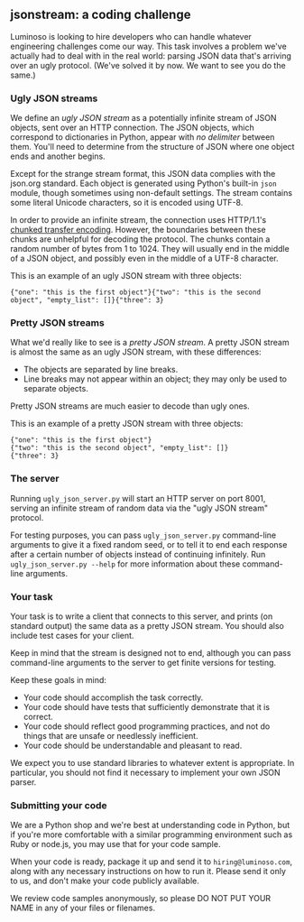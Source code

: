 ## jsonstream: a coding challenge

Luminoso is looking to hire developers who can handle whatever engineering challenges come our way. This task involves a problem we've actually had to deal with in the real world: parsing JSON data that's arriving over an ugly protocol. (We've solved it by now. We want to see you do the same.)


### Ugly JSON streams

We define an *ugly JSON stream* as a potentially infinite stream of JSON objects, sent over an HTTP connection. The JSON objects, which correspond to dictionaries in Python, appear with *no delimiter* between them. You'll need to determine from the structure of JSON where one object ends and another begins.

Except for the strange stream format, this JSON data complies with the json.org standard. Each object is generated using Python's built-in `json` module, though sometimes using non-default settings. The stream contains some literal Unicode characters, so it is encoded using UTF-8.

In order to provide an infinite stream, the connection uses HTTP/1.1's [chunked transfer encoding](http://en.wikipedia.org/wiki/Chunked_transfer_encoding). However, the boundaries between these chunks are unhelpful for decoding the protocol. The chunks contain a random number of bytes from 1 to 1024. They will usually end in the middle of a JSON object, and possibly even in the middle of a UTF-8 character.

This is an example of an ugly JSON stream with three objects:

    {"one": "this is the first object"}{"two": "this is the second object", "empty_list": []}{"three": 3}


### Pretty JSON streams

What we'd really like to see is a *pretty JSON stream*. A pretty JSON stream is almost the same as an ugly JSON stream, with these differences:

- The objects are separated by line breaks.
- Line breaks may not appear within an object; they may only be used to separate objects.

Pretty JSON streams are much easier to decode than ugly ones.

This is an example of a pretty JSON stream with three objects:

    {"one": "this is the first object"}
    {"two": "this is the second object", "empty_list": []}
    {"three": 3}


### The server

Running `ugly_json_server.py` will start an HTTP server on port 8001, serving an infinite stream of random data via the "ugly JSON stream" protocol.

For testing purposes, you can pass `ugly_json_server.py` command-line arguments to give it a fixed random seed, or to tell it to end each response after a certain number of objects instead of continuing infinitely. Run `ugly_json_server.py --help` for more information about these command-line arguments.


### Your task

Your task is to write a client that connects to this server, and prints (on standard output) the same data as a pretty JSON stream. You should also include test cases for your client.

Keep in mind that the stream is designed not to end, although you can pass command-line arguments to the server to get finite versions for testing.

Keep these goals in mind:

- Your code should accomplish the task correctly.
- Your code should have tests that sufficiently demonstrate that it is correct.
- Your code should reflect good programming practices, and not do things that are unsafe or needlessly inefficient.
- Your code should be understandable and pleasant to read.

We expect you to use standard libraries to whatever extent is appropriate. In particular, you should not find it necessary to implement your own JSON parser.

### Submitting your code

We are a Python shop and we're best at understanding code in Python, but if you're more comfortable with a similar programming environment such as Ruby or node.js, you may use that for your code sample.

When your code is ready, package it up and send it to `hiring@luminoso.com`, along with any necessary instructions on how to run it. Please send it only to us, and don't make your code publicly available.

We review code samples anonymously, so please DO NOT PUT YOUR NAME in any of your files or filenames.
